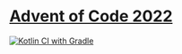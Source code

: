 # [Advent of Code 2022](https://adventofcode.com/2022/about)

[![Kotlin CI with Gradle](https://github.com/jaro2gw/advent-of-code-2022/actions/workflows/gradle.yml/badge.svg)](https://github.com/jaro2gw/advent-of-code-2022/actions/workflows/gradle.yml)
